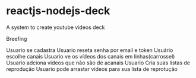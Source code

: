# reactjs-nodejs-deck
A system to create youtube videos deck


Breefing

Usuario se cadastra
Usuario reseta senha por email e token
Usuário escolhe canais
Usuario ve os vídeos dos canais em linhas(carrossel)
Usuario adciona videos que não são de acanais
Usuario Cria suas listas de reprodução
Usuario pode arrastar vídeos para sua lista de reprotução






